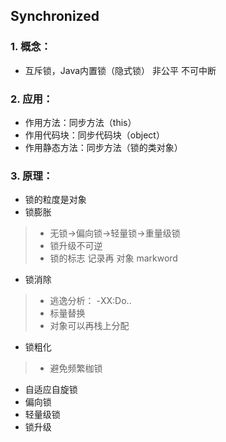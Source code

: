 
## Synchronized 

### 1. 概念：
* 互斥锁，Java内置锁（隐式锁） 非公平 不可中断 
### 2. 应用：
* 作用方法：同步方法（this）
* 作用代码块：同步代码块（object）
* 作用静态方法：同步方法（锁的类对象）
### 3. 原理：
* 锁的粒度是对象
* 锁膨胀
> * 无锁->偏向锁->轻量锁->重量级锁 
> * 锁升级不可逆
> * 锁的标志 记录再 对象 markword 
* 锁消除
> * 逃逸分析： -XX:Do..
> * 标量替换
> * 对象可以再栈上分配
* 锁粗化
> * 避免频繁枷锁
* 自适应自旋锁
* 偏向锁
* 轻量级锁
* 锁升级	
